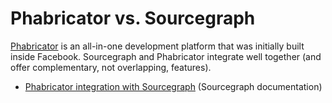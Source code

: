 # Phabricator vs. Sourcegraph

[Phabricator](https://www.phacility.com/phabricator/) is an all-in-one development platform that was initially built inside Facebook. Sourcegraph and Phabricator integrate well together (and offer complementary, not overlapping, features).

- [Phabricator integration with Sourcegraph](https://docs.sourcegraph.com/integration/phabricator) (Sourcegraph documentation)